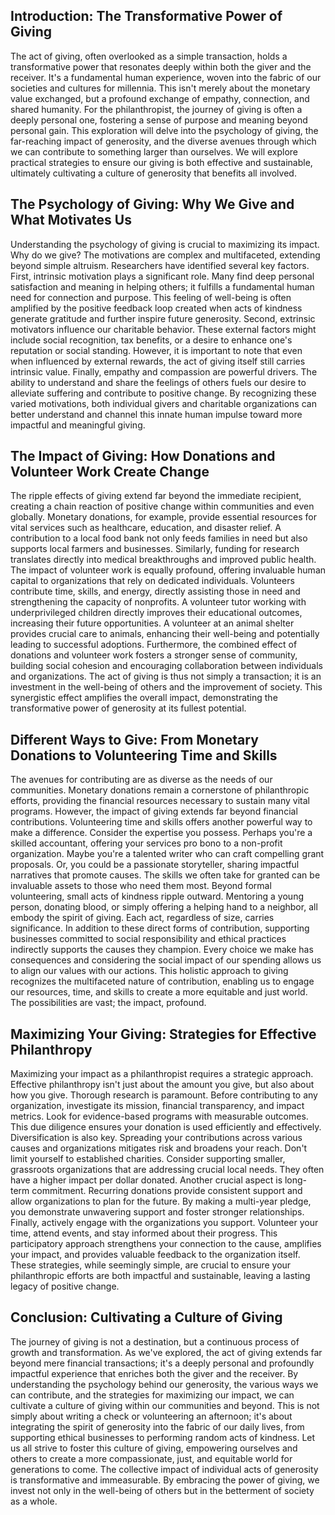 ## Introduction: The Transformative Power of Giving

The act of giving, often overlooked as a simple transaction, holds a transformative power that resonates deeply within both the giver and the receiver.  It's a fundamental human experience, woven into the fabric of our societies and cultures for millennia.  This isn't merely about the monetary value exchanged, but a profound exchange of empathy, connection, and shared humanity.  For the philanthropist, the journey of giving is often a deeply personal one, fostering a sense of purpose and meaning beyond personal gain. This exploration will delve into the psychology of giving, the far-reaching impact of generosity, and the diverse avenues through which we can contribute to something larger than ourselves. We will explore practical strategies to ensure our giving is both effective and sustainable, ultimately cultivating a culture of generosity that benefits all involved.

## The Psychology of Giving: Why We Give and What Motivates Us

Understanding the psychology of giving is crucial to maximizing its impact.  Why do we give? The motivations are complex and multifaceted, extending beyond simple altruism.  Researchers have identified several key factors.  First, intrinsic motivation plays a significant role. Many find deep personal satisfaction and meaning in helping others; it fulfills a fundamental human need for connection and purpose. This feeling of well-being is often amplified by the positive feedback loop created when acts of kindness generate gratitude and further inspire future generosity.  Second, extrinsic motivators influence our charitable behavior. These external factors might include social recognition, tax benefits, or a desire to enhance one's reputation or social standing.  However, it is important to note that even when influenced by external rewards, the act of giving itself still carries intrinsic value.  Finally, empathy and compassion are powerful drivers. The ability to understand and share the feelings of others fuels our desire to alleviate suffering and contribute to positive change.  By recognizing these varied motivations, both individual givers and charitable organizations can better understand and channel this innate human impulse toward more impactful and meaningful giving.

## The Impact of Giving:  How Donations and Volunteer Work Create Change

The ripple effects of giving extend far beyond the immediate recipient, creating a chain reaction of positive change within communities and even globally.  Monetary donations, for example, provide essential resources for vital services such as healthcare, education, and disaster relief.  A contribution to a local food bank not only feeds families in need but also supports local farmers and businesses.  Similarly, funding for research translates directly into medical breakthroughs and improved public health.  The impact of volunteer work is equally profound, offering invaluable human capital to organizations that rely on dedicated individuals.  Volunteers contribute time, skills, and energy, directly assisting those in need and strengthening the capacity of nonprofits. A volunteer tutor working with underprivileged children directly improves their educational outcomes, increasing their future opportunities.  A volunteer at an animal shelter provides crucial care to animals, enhancing their well-being and potentially leading to successful adoptions.  Furthermore, the combined effect of donations and volunteer work fosters a stronger sense of community, building social cohesion and encouraging collaboration between individuals and organizations. The act of giving is thus not simply a transaction; it is an investment in the well-being of others and the improvement of society. This synergistic effect amplifies the overall impact, demonstrating the transformative power of generosity at its fullest potential.

## Different Ways to Give:  From Monetary Donations to Volunteering Time and Skills

The avenues for contributing are as diverse as the needs of our communities.  Monetary donations remain a cornerstone of philanthropic efforts, providing the financial resources necessary to sustain many vital programs.  However, the impact of giving extends far beyond financial contributions.  Volunteering time and skills offers another powerful way to make a difference.  Consider the expertise you possess.  Perhaps you're a skilled accountant, offering your services pro bono to a non-profit organization.  Maybe you're a talented writer who can craft compelling grant proposals. Or, you could be a passionate storyteller, sharing impactful narratives that promote causes.  The skills we often take for granted can be invaluable assets to those who need them most.  Beyond formal volunteering, small acts of kindness ripple outward.  Mentoring a young person, donating blood, or simply offering a helping hand to a neighbor, all embody the spirit of giving.  Each act, regardless of size, carries significance.  In addition to these direct forms of contribution, supporting businesses committed to social responsibility and ethical practices indirectly supports the causes they champion.  Every choice we make has consequences and considering the social impact of our spending allows us to align our values with our actions. This holistic approach to giving recognizes the multifaceted nature of contribution, enabling us to engage our resources, time, and skills to create a more equitable and just world.  The possibilities are vast; the impact, profound.

## Maximizing Your Giving: Strategies for Effective Philanthropy

Maximizing your impact as a philanthropist requires a strategic approach.  Effective philanthropy isn't just about the amount you give, but also about how you give.  Thorough research is paramount.  Before contributing to any organization, investigate its mission, financial transparency, and impact metrics. Look for evidence-based programs with measurable outcomes.  This due diligence ensures your donation is used efficiently and effectively. Diversification is also key. Spreading your contributions across various causes and organizations mitigates risk and broadens your reach.  Don't limit yourself to established charities.  Consider supporting smaller, grassroots organizations that are addressing crucial local needs.  They often have a higher impact per dollar donated.  Another crucial aspect is long-term commitment.  Recurring donations provide consistent support and allow organizations to plan for the future.  By making a multi-year pledge, you demonstrate unwavering support and foster stronger relationships.  Finally, actively engage with the organizations you support.  Volunteer your time, attend events, and stay informed about their progress.  This participatory approach strengthens your connection to the cause, amplifies your impact, and provides valuable feedback to the organization itself.  These strategies, while seemingly simple, are crucial to ensure your philanthropic efforts are both impactful and sustainable, leaving a lasting legacy of positive change.

## Conclusion: Cultivating a Culture of Giving

The journey of giving is not a destination, but a continuous process of growth and transformation.  As we've explored, the act of giving extends far beyond mere financial transactions; it's a deeply personal and profoundly impactful experience that enriches both the giver and the receiver.  By understanding the psychology behind our generosity, the various ways we can contribute, and the strategies for maximizing our impact, we can cultivate a culture of giving within our communities and beyond.  This is not simply about writing a check or volunteering an afternoon; it's about integrating the spirit of generosity into the fabric of our daily lives, from supporting ethical businesses to performing random acts of kindness.   Let us all strive to foster this culture of giving, empowering ourselves and others to create a more compassionate, just, and equitable world for generations to come.  The collective impact of individual acts of generosity is transformative and immeasurable.  By embracing the power of giving, we invest not only in the well-being of others but in the betterment of society as a whole.
